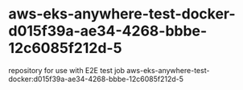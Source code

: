 # aws-eks-anywhere-test-docker-d015f39a-ae34-4268-bbbe-12c6085f212d-5
repository for use with E2E test job aws-eks-anywhere-test-docker:d015f39a-ae34-4268-bbbe-12c6085f212d-5
